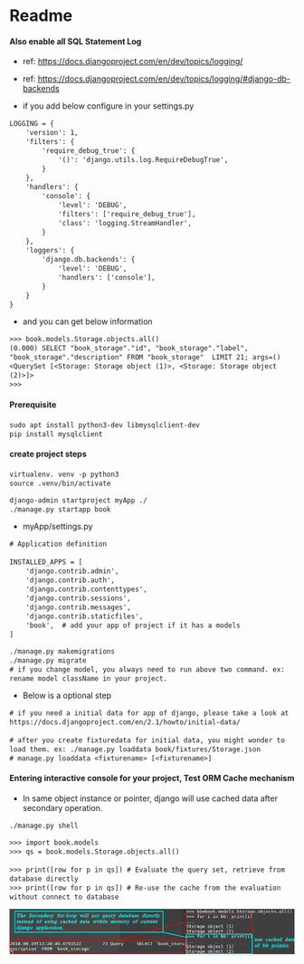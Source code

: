 # Readme

#### Also enable all SQL Statement Log

- ref: https://docs.djangoproject.com/en/dev/topics/logging/
- ref: https://docs.djangoproject.com/en/dev/topics/logging/#django-db-backends

- if you add below configure in your settings.py

```
LOGGING = {
    'version': 1,
    'filters': {
        'require_debug_true': {
            '()': 'django.utils.log.RequireDebugTrue',
        }
    },
    'handlers': {
        'console': {
            'level': 'DEBUG',
            'filters': ['require_debug_true'],
            'class': 'logging.StreamHandler',
        }
    },
    'loggers': {
        'django.db.backends': {
            'level': 'DEBUG',
            'handlers': ['console'],
        }
    }
}
```

- and you can get below information

```
>>> book.models.Storage.objects.all()
(0.000) SELECT "book_storage"."id", "book_storage"."label", "book_storage"."description" FROM "book_storage"  LIMIT 21; args=()
<QuerySet [<Storage: Storage object (1)>, <Storage: Storage object (2)>]>
>>> 
```

#### Prerequisite

```
sudo apt install python3-dev libmysqlclient-dev
pip install mysqlclient
```

#### create project steps

```
virtualenv. venv -p python3
source .venv/bin/activate
```

```
django-admin startproject myApp ./
./manage.py startapp book 
```

- myApp/settings.py
```
# Application definition

INSTALLED_APPS = [
    'django.contrib.admin',
    'django.contrib.auth',
    'django.contrib.contenttypes',
    'django.contrib.sessions',
    'django.contrib.messages',
    'django.contrib.staticfiles',
    'book',  # add your app of project if it has a models
]

```


```
./manage.py makemigrations
./manage.py migrate
# if you change model, you always need to run above two command. ex: rename model className in your project.
```

- Below is a optional step
```
# if you need a initial data for app of django, please take a look at https://docs.djangoproject.com/en/2.1/howto/initial-data/

# after you create fixturedata for initial data, you might wonder to load them. ex: ./manage.py loaddata book/fixtures/Storage.json
# manage.py loaddata <fixturename> [<fixturename>]
```

#### Entering interactive console for your project, Test ORM Cache mechanism

- In same object instance or pointer, django will use cached data after secondary operation.

```
./manage.py shell
```

```
>>> import book.models
>>> qs = book.models.Storage.objects.all()

>>> print([row for p in qs]) # Evaluate the query set, retrieve from database directly
>>> print([row for p in qs]) # Re-use the cache from the evaluation without connect to database
```

![Alt text](https://raw.githubusercontent.com/scott1028/django-orm-cache-mechanism-study/master/orm-cache-mechanism.png "orm-cache-mechanism.png")
